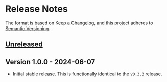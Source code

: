 # Release Notes

The format is based on [Keep a Changelog](https://keepachangelog.com/en/1.0.0/),
and this project adheres to [Semantic Versioning](https://semver.org/spec/v2.0.0.html).

## [Unreleased]

## Version 1.0.0 - 2024-06-07

* Initial stable release. This is functionally identical to the `v0.3.3` release.

[Unreleased]: https://github.com/JuliaDocs/DocumenterCitations.jl/compare/v1.0.0...HEAD
